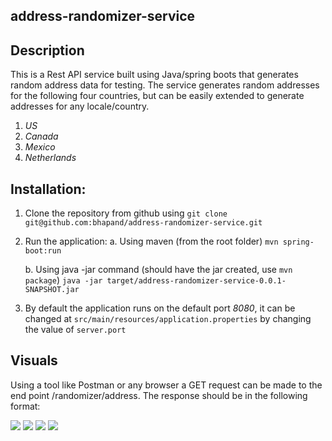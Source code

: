 ## address-randomizer-service

## Description
This is a Rest API service built using Java/spring boots that generates random address data for testing. The service generates random addresses for the following four countries, but can be easily extended to generate addresses for any locale/country.

1. *US*
1. *Canada*
1. *Mexico* 
1. *Netherlands*


## Installation:

1. Clone the repository from github using
   ```git clone git@github.com:bhapand/address-randomizer-service.git```
   
1. Run the application:
   a. Using maven (from the root folder)
   ```mvn spring-boot:run```
   
   b. Using java -jar command (should have the jar created, use ```mvn package```)
   ```java -jar target/address-randomizer-service-0.0.1-SNAPSHOT.jar```
   
1. By default the application runs on the default port *8080*, it can be changed at ```src/main/resources/application.properties``` by changing the value of ```server.port```


## Visuals
Using a tool like Postman or any browser a GET request can be made to the end point /randomizer/address.
The response should be in the following format:

![](src/main/resources/images/a01f2a88.png)
![](src/main/resources/images/7d16ceb0.png)
![](src/main/resources/images/8338ab90.png)
![](src/main/resources/images/39c76bb2.png)
